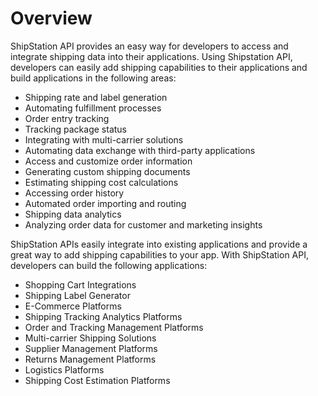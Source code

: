 # Overview

ShipStation API provides an easy way for developers to access and integrate
shipping data into their applications. Using Shipstation API, developers can
easily add shipping capabilities to their applications and build applications
in the following areas:

- Shipping rate and label generation
- Automating fulfillment processes
- Order entry tracking
- Tracking package status
- Integrating with multi-carrier solutions
- Automating data exchange with third-party applications
- Access and customize order information
- Generating custom shipping documents
- Estimating shipping cost calculations
- Accessing order history
- Automated order importing and routing
- Shipping data analytics
- Analyzing order data for customer and marketing insights

ShipStation APIs easily integrate into existing applications and provide a
great way to add shipping capabilities to your app. With ShipStation API,
developers can build the following applications:

- Shopping Cart Integrations
- Shipping Label Generator
- E-Commerce Platforms
- Shipping Tracking Analytics Platforms
- Order and Tracking Management Platforms
- Multi-carrier Shipping Solutions
- Supplier Management Platforms
- Returns Management Platforms
- Logistics Platforms
- Shipping Cost Estimation Platforms
